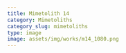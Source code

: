 ```yaml
---
title: Mimetolith 14
category: Mimetoliths
category_slug: mimetoliths
type: image
image: assets/img/works/m14_1080.png
---
```

